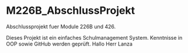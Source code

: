 # M226B_AbschlussProjekt
Abschlussprojekt fuer Module 226B und 426.

Dieses Projekt ist ein einfaches Schulmanagement System. Kenntnisse in OOP sowie GitHub werden geprüft. Hallo Herr Lanza
